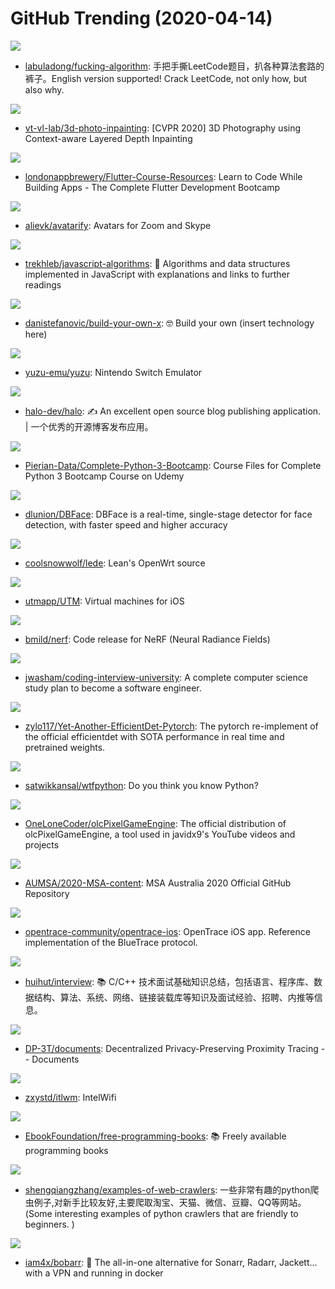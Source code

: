 # GitHub Trending (2020-04-14)

![](https://img.shields.io/badge/none-New%201-green?style=flat-square&logo=appveyor)
- [labuladong/fucking-algorithm](https://github.com/labuladong/fucking-algorithm): 手把手撕LeetCode题目，扒各种算法套路的裤子。English version supported! Crack LeetCode, not only how, but also why.

![](https://img.shields.io/badge/Python-New%20440-green?style=flat-square&logo=appveyor)
- [vt-vl-lab/3d-photo-inpainting](https://github.com/vt-vl-lab/3d-photo-inpainting): [CVPR 2020] 3D Photography using Context-aware Layered Depth Inpainting

![](https://img.shields.io/badge/none-New%20176-green?style=flat-square&logo=appveyor)
- [londonappbrewery/Flutter-Course-Resources](https://github.com/londonappbrewery/Flutter-Course-Resources): Learn to Code While Building Apps - The Complete Flutter Development Bootcamp

![](https://img.shields.io/badge/Python-New%20186-green?style=flat-square&logo=appveyor)
- [alievk/avatarify](https://github.com/alievk/avatarify): Avatars for Zoom and Skype

![](https://img.shields.io/badge/JavaScript-New%20225-green?style=flat-square&logo=appveyor)
- [trekhleb/javascript-algorithms](https://github.com/trekhleb/javascript-algorithms): 📝 Algorithms and data structures implemented in JavaScript with explanations and links to further readings

![](https://img.shields.io/badge/none-New%20472-green?style=flat-square&logo=appveyor)
- [danistefanovic/build-your-own-x](https://github.com/danistefanovic/build-your-own-x): 🤓 Build your own (insert technology here)

![](https://img.shields.io/badge/C%2B%2B-New%2074-green?style=flat-square&logo=appveyor)
- [yuzu-emu/yuzu](https://github.com/yuzu-emu/yuzu): Nintendo Switch Emulator

![](https://img.shields.io/badge/Java-New%2056-green?style=flat-square&logo=appveyor)
- [halo-dev/halo](https://github.com/halo-dev/halo): ✍ An excellent open source blog publishing application. | 一个优秀的开源博客发布应用。

![](https://img.shields.io/badge/Jupyter%20Notebook-New%2043-green?style=flat-square&logo=appveyor)
- [Pierian-Data/Complete-Python-3-Bootcamp](https://github.com/Pierian-Data/Complete-Python-3-Bootcamp): Course Files for Complete Python 3 Bootcamp Course on Udemy

![](https://img.shields.io/badge/Python-New%20147-green?style=flat-square&logo=appveyor)
- [dlunion/DBFace](https://github.com/dlunion/DBFace): DBFace is a real-time, single-stage detector for face detection, with faster speed and higher accuracy

![](https://img.shields.io/badge/C-New%2052-green?style=flat-square&logo=appveyor)
- [coolsnowwolf/lede](https://github.com/coolsnowwolf/lede): Lean's OpenWrt source

![](https://img.shields.io/badge/Objective-C-New%2091-green?style=flat-square&logo=appveyor)
- [utmapp/UTM](https://github.com/utmapp/UTM): Virtual machines for iOS

![](https://img.shields.io/badge/Jupyter%20Notebook-New%2096-green?style=flat-square&logo=appveyor)
- [bmild/nerf](https://github.com/bmild/nerf): Code release for NeRF (Neural Radiance Fields)

![](https://img.shields.io/badge/none-New%20271-green?style=flat-square&logo=appveyor)
- [jwasham/coding-interview-university](https://github.com/jwasham/coding-interview-university): A complete computer science study plan to become a software engineer.

![](https://img.shields.io/badge/Python-New%20292-green?style=flat-square&logo=appveyor)
- [zylo117/Yet-Another-EfficientDet-Pytorch](https://github.com/zylo117/Yet-Another-EfficientDet-Pytorch): The pytorch re-implement of the official efficientdet with SOTA performance in real time and pretrained weights.

![](https://img.shields.io/badge/Python-New%20149-green?style=flat-square&logo=appveyor)
- [satwikkansal/wtfpython](https://github.com/satwikkansal/wtfpython): Do you think you know Python?

![](https://img.shields.io/badge/C%2B%2B-New%2094-green?style=flat-square&logo=appveyor)
- [OneLoneCoder/olcPixelGameEngine](https://github.com/OneLoneCoder/olcPixelGameEngine): The official distribution of olcPixelGameEngine, a tool used in javidx9's YouTube videos and projects

![](https://img.shields.io/badge/none-New%2038-green?style=flat-square&logo=appveyor)
- [AUMSA/2020-MSA-content](https://github.com/AUMSA/2020-MSA-content): MSA Australia 2020 Official GitHub Repository

![](https://img.shields.io/badge/Swift-New%2036-green?style=flat-square&logo=appveyor)
- [opentrace-community/opentrace-ios](https://github.com/opentrace-community/opentrace-ios): OpenTrace iOS app. Reference implementation of the BlueTrace protocol.

![](https://img.shields.io/badge/C%2B%2B-New%20106-green?style=flat-square&logo=appveyor)
- [huihut/interview](https://github.com/huihut/interview): 📚 C/C++ 技术面试基础知识总结，包括语言、程序库、数据结构、算法、系统、网络、链接装载库等知识及面试经验、招聘、内推等信息。

![](https://img.shields.io/badge/none-New%2089-green?style=flat-square&logo=appveyor)
- [DP-3T/documents](https://github.com/DP-3T/documents): Decentralized Privacy-Preserving Proximity Tracing -- Documents

![](https://img.shields.io/badge/C-New%2024-green?style=flat-square&logo=appveyor)
- [zxystd/itlwm](https://github.com/zxystd/itlwm): IntelWifi

![](https://img.shields.io/badge/none-New%20293-green?style=flat-square&logo=appveyor)
- [EbookFoundation/free-programming-books](https://github.com/EbookFoundation/free-programming-books): 📚 Freely available programming books

![](https://img.shields.io/badge/Python-New%2069-green?style=flat-square&logo=appveyor)
- [shengqiangzhang/examples-of-web-crawlers](https://github.com/shengqiangzhang/examples-of-web-crawlers): 一些非常有趣的python爬虫例子,对新手比较友好,主要爬取淘宝、天猫、微信、豆瓣、QQ等网站。(Some interesting examples of python crawlers that are friendly to beginners. )

![](https://img.shields.io/badge/TypeScript-New%2057-green?style=flat-square&logo=appveyor)
- [iam4x/bobarr](https://github.com/iam4x/bobarr): 🍿 The all-in-one alternative for Sonarr, Radarr, Jackett... with a VPN and running in docker


